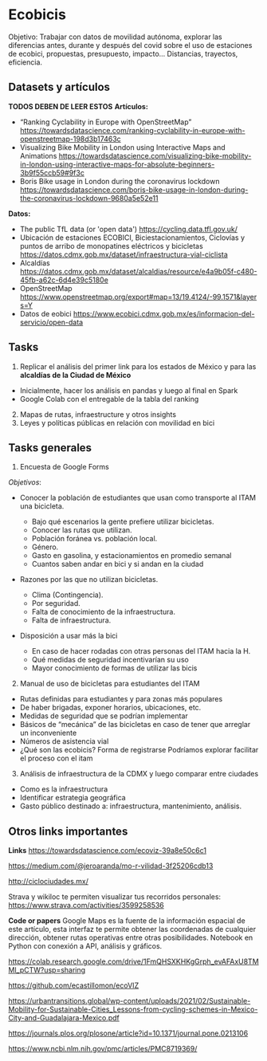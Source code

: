 # Ecobicis
Objetivo: Trabajar con datos de movilidad autónoma, explorar las diferencias antes, durante y después del covid sobre el uso de estaciones de ecobici, propuestas, presupuesto, impacto… Distancias, trayectos, eficiencia.


## Datasets y artículos
**TODOS DEBEN DE LEER ESTOS**
**Artículos:**

- “Ranking Cyclability in Europe with OpenStreetMap”
https://towardsdatascience.com/ranking-cyclability-in-europe-with-openstreetmap-198d3b17463c
- Visualizing Bike Mobility in London using Interactive Maps and Animations
https://towardsdatascience.com/visualizing-bike-mobility-in-london-using-interactive-maps-for-absolute-beginners-3b9f55ccb59#9f3c
- Boris Bike usage in London during the coronavirus lockdown
https://towardsdatascience.com/boris-bike-usage-in-london-during-the-coronavirus-lockdown-9680a5e52e11


**Datos:**

- The public TfL data (or 'open data')
https://cycling.data.tfl.gov.uk/
- Ubicación de estaciones ECOBICI, Biciestacionamientos, Ciclovías y puntos de arribo de monopatines eléctricos y bicicletas
https://datos.cdmx.gob.mx/dataset/infraestructura-vial-ciclista
- Alcaldías
https://datos.cdmx.gob.mx/dataset/alcaldias/resource/e4a9b05f-c480-45fb-a62c-6d4e39c5180e 
- OpenStreetMap
https://www.openstreetmap.org/export#map=13/19.4124/-99.1571&layers=Y 
- Datos de eobici
https://www.ecobici.cdmx.gob.mx/es/informacion-del-servicio/open-data

## Tasks 
1. Replicar el análisis del primer link para los estados de México y para las **alcaldías de la Ciudad de México**
- Inicialmente, hacer los análisis en pandas y luego al final en Spark
- Google Colab con el entregable de la tabla del ranking
2. Mapas de rutas, infraestructure y otros insights
3. Leyes y políticas públicas en relación con movilidad en bici


## Tasks generales

1. Encuesta de Google Forms

*Objetivos*:
- Conocer la población de estudiantes que usan como transporte al ITAM una bicicleta.
  - Bajo qué escenarios la gente prefiere utilizar bicicletas.
  - Conocer las rutas que utilizan. 
  - Población foránea vs. población local.
  - Género.
  - Gasto en gasolina, y estacionamientos en promedio semanal
  - Cuantos saben andar en bici y si andan en la ciudad

- Razones por las que no utilizan bicicletas.
  - Clima (Contingencia).
  - Por seguridad.
  - Falta de conocimiento de la infraestructura.
  - Falta de infraestructura.

- Disposición a usar más la bici
  - En caso de hacer rodadas con otras personas del ITAM hacia la H.
  - Qué medidas de seguridad incentivarían su uso
  - Mayor conocimiento de formas de utilizar las bicis


2. Manual de uso de bicicletas para estudiantes del ITAM
- Rutas definidas para estudiantes y para zonas más populares
- De haber brigadas, exponer horarios, ubicaciones, etc. 
- Medidas de seguridad que se podrían implementar
- Básicos de “mecánica” de las bicicletas en caso de tener que arreglar un inconveniente
- Números de asistencia vial
- ¿Qué son las ecobicis? Forma de registrarse Podríamos explorar facilitar el proceso con el itam


3. Análisis de infraestructura de la CDMX y luego comparar entre ciudades
- Como es la infraestructura 
- Identificar estrategia geográfica
- Gasto público destinado a: infraestructura, mantenimiento, análisis.

## Otros links importantes

**Links**
https://towardsdatascience.com/ecoviz-39a8e50c6c1

https://medium.com/@jeroaranda/mo-r-vilidad-3f25206cdb13

http://ciclociudades.mx/

Strava y wikiloc te permiten visualizar tus recorridos personales: https://www.strava.com/activities/3599258536

**Code or papers**
Google Maps es la fuente de la información espacial de este artículo, esta interfaz te permite obtener las coordenadas de cualquier dirección, obtener rutas operativas entre otras posibilidades. Notebook en Python con conexión a API, análisis y gráficos.

https://colab.research.google.com/drive/1FmQHSXKHKgGrph_evAFAxU8TMMl_pCTW?usp=sharing

https://github.com/ecastillomon/ecoVIZ


https://urbantransitions.global/wp-content/uploads/2021/02/Sustainable-Mobility-for-Sustainable-Cities_Lessons-from-cycling-schemes-in-Mexico-City-and-Guadalajara-Mexico.pdf

https://journals.plos.org/plosone/article?id=10.1371/journal.pone.0213106


https://www.ncbi.nlm.nih.gov/pmc/articles/PMC8719369/







